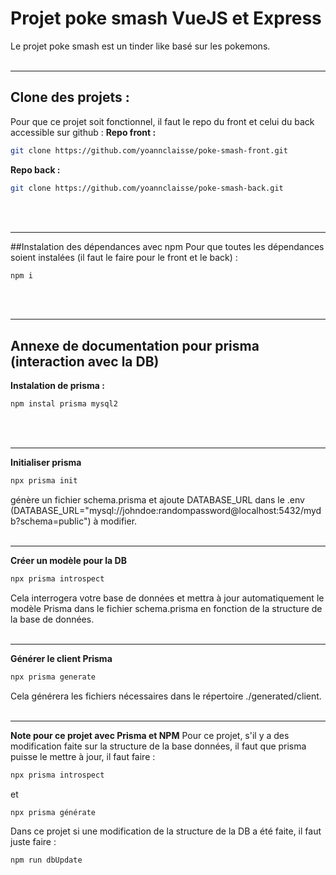 # Projet poke smash VueJS et Express
Le projet poke smash est un tinder like basé sur les pokemons.
<br/>
<br/>

---

## Clone des projets :
Pour que ce projet soit fonctionnel, il faut le repo du front et celui du back accessible sur github :
**Repo front :**
```bash
git clone https://github.com/yoannclaisse/poke-smash-front.git
```
**Repo back :**
```bash
git clone https://github.com/yoannclaisse/poke-smash-back.git
```
<br/>
<br/>

---

##Instalation des dépendances avec npm
Pour que toutes les dépendances soient instalées (il faut le faire pour le front et le back) :
```bash
npm i
```
<br/>
<br/>

---

## Annexe de documentation pour prisma (interaction avec la DB)
**Instalation de prisma :**
```bash
npm instal prisma mysql2
```
<br/>
<br/>

---


**Initialiser prisma**
```bash
npx prisma init
```
génère un fichier schema.prisma et ajoute DATABASE_URL dans le .env (DATABASE_URL="mysql://johndoe:randompassword@localhost:5432/mydb?schema=public") à modifier.
<br/>
<br/>

---


**Créer un modèle pour la DB**
```bash
npx prisma introspect
```
Cela interrogera votre base de données et mettra à jour automatiquement le modèle Prisma dans le fichier schema.prisma en fonction de la structure de la base de données.
<br/>
<br/>

---

**Générer le client Prisma**
```bash
npx prisma generate
```
Cela générera les fichiers nécessaires dans le répertoire ./generated/client.
<br/>
<br/>

---

**Note pour ce projet avec Prisma et NPM**
Pour ce projet, s'il y a des modification faite sur la structure de la base données, il faut que prisma puisse le mettre à jour, il faut faire : 
```bash
npx prisma introspect
```
et 
```bash
npx prisma générate
```
Dans ce projet si une modification de la structure de la DB a été faite, il faut juste faire : 
```bash
npm run dbUpdate
```